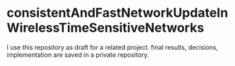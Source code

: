 # consistentAndFastNetworkUpdateInWirelessTimeSensitiveNetworks
 I use this repository as draft for a related project. final results, decisions, implementation are saved in a private repository.
 
